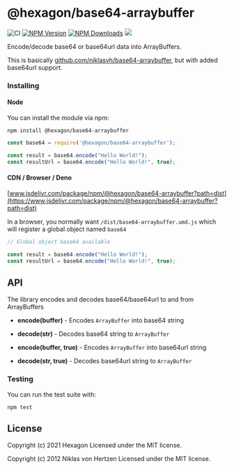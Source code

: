 # @hexagon/base64-arraybuffer

![CI](https://github.com/hexagon/base64-arraybuffer/workflows/CI/badge.svg?branch=master)
[![NPM Version](https://img.shields.io/npm/v/@hexagon/base64-arraybuffer.svg)](https://www.npmjs.org/package/@hexagon/base64-arraybuffer)
[![NPM Downloads](https://img.shields.io/npm/dm/@hexagon/base64-arraybuffer.svg)](https://www.npmjs.org/package/@hexagon/base64-arraybuffer)
[![](https://data.jsdelivr.com/v1/package/npm/@hexagon/base64-arraybuffer/badge)](https://www.jsdelivr.com/package/npm/@hexagon/base64-arraybuffer)

Encode/decode base64 or base64url data into ArrayBuffers.

This is basically [github.com/niklasvh/base64-arraybuffer](https://github.com/niklasvh/base64-arraybuffer), but with added base64url support.

### Installing

#### Node 
You can install the module via npm:

```npm install @hexagon/base64-arraybuffer```

```javascript
const base64 = require('@hexagon/base64-arraybuffer');

const result = base64.encode("Hello World!");
const resultUrl = base64.encode("Hello World!", true);
```

#### CDN / Browser / Deno

[www.jsdelivr.com/package/npm/@hexagon/base64-arraybuffer?path=dist](https://www.jsdelivr.com/package/npm/@hexagon/base64-arraybuffer?path=dist)

In a browser, you normally want ```/dist/base64-arraybuffer.umd.js``` which will register a global object named ```base64``` 

```javascript
// Global object base64 available

const result = base64.encode("Hello World!");
const resultUrl = base64.encode("Hello World!", true);
```

## API

The library encodes and decodes base64/base64url to and from ArrayBuffers

 - __encode(buffer)__ - Encodes `ArrayBuffer` into base64 string
 - __decode(str)__ - Decodes base64 string to `ArrayBuffer`

 - __encode(buffer, true)__ - Encodes `ArrayBuffer` into base64url string
 - __decode(str, true)__ - Decodes base64url string to `ArrayBuffer`

### Testing

You can run the test suite with:

    npm test

## License
Copyright (c) 2021 Hexagon
Licensed under the MIT license.

Copyright (c) 2012 Niklas von Hertzen
Licensed under the MIT license.
